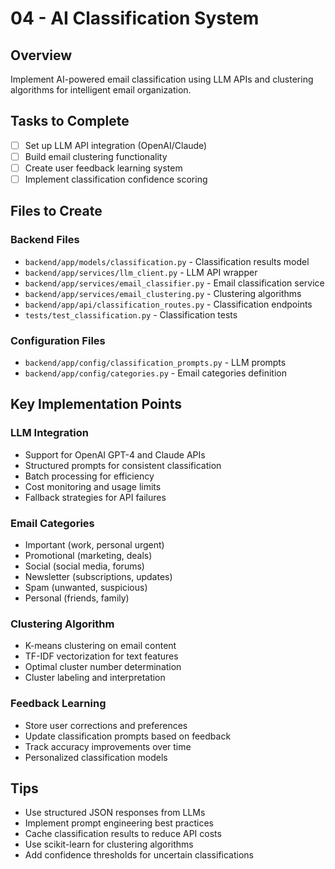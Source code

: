 # 04 - AI Classification System

## Overview
Implement AI-powered email classification using LLM APIs and clustering algorithms for intelligent email organization.

## Tasks to Complete
- [ ] Set up LLM API integration (OpenAI/Claude)
- [ ] Build email clustering functionality
- [ ] Create user feedback learning system
- [ ] Implement classification confidence scoring

## Files to Create

### Backend Files
- `backend/app/models/classification.py` - Classification results model
- `backend/app/services/llm_client.py` - LLM API wrapper
- `backend/app/services/email_classifier.py` - Email classification service
- `backend/app/services/email_clustering.py` - Clustering algorithms
- `backend/app/api/classification_routes.py` - Classification endpoints
- `tests/test_classification.py` - Classification tests

### Configuration Files
- `backend/app/config/classification_prompts.py` - LLM prompts
- `backend/app/config/categories.py` - Email categories definition

## Key Implementation Points

### LLM Integration
- Support for OpenAI GPT-4 and Claude APIs
- Structured prompts for consistent classification
- Batch processing for efficiency
- Cost monitoring and usage limits
- Fallback strategies for API failures

### Email Categories
- Important (work, personal urgent)
- Promotional (marketing, deals)
- Social (social media, forums)
- Newsletter (subscriptions, updates)
- Spam (unwanted, suspicious)
- Personal (friends, family)

### Clustering Algorithm
- K-means clustering on email content
- TF-IDF vectorization for text features
- Optimal cluster number determination
- Cluster labeling and interpretation

### Feedback Learning
- Store user corrections and preferences
- Update classification prompts based on feedback
- Track accuracy improvements over time
- Personalized classification models

## Tips
- Use structured JSON responses from LLMs
- Implement prompt engineering best practices
- Cache classification results to reduce API costs
- Use scikit-learn for clustering algorithms
- Add confidence thresholds for uncertain classifications